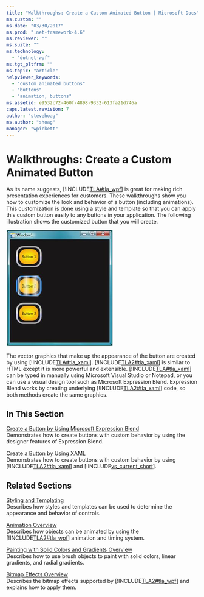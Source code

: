 ```yaml
---
title: "Walkthroughs: Create a Custom Animated Button | Microsoft Docs"
ms.custom: ""
ms.date: "03/30/2017"
ms.prod: ".net-framework-4.6"
ms.reviewer: ""
ms.suite: ""
ms.technology: 
  - "dotnet-wpf"
ms.tgt_pltfrm: ""
ms.topic: "article"
helpviewer_keywords: 
  - "custom animated buttons"
  - "buttons"
  - "animation, buttons"
ms.assetid: e9532c72-460f-4898-9332-613fa21d746a
caps.latest.revision: 7
author: "stevehoag"
ms.author: "shoag"
manager: "wpickett"
---
```

# Walkthroughs: Create a Custom Animated Button
As its name suggests, [!INCLUDE[TLA#tla_wpf](../../../../includes/tlasharptla-wpf-md.md)] is great for making rich presentation experiences for customers. These walkthroughs show you how to customize the look and behavior of a button (including animations). This customization is done using a style and template so that you can apply this custom button easily to any buttons in your application. The following illustration shows the customized button that you will create.  
  
 ![The customized button that you will create](../../../../docs/framework/wpf/controls/media/custom-button-blend-intro.jpg "custom_button_blend_Intro")  
  
 The vector graphics that make up the appearance of the button are created by using [!INCLUDE[TLA#tla_xaml](../../../../includes/tlasharptla-xaml-md.md)]. [!INCLUDE[TLA2#tla_xaml](../../../../includes/tla2sharptla-xaml-md.md)] is similar to HTML except it is more powerful and extensible. [!INCLUDE[TLA#tla_xaml](../../../../includes/tlasharptla-xaml-md.md)] can be typed in manually using Microsoft Visual Studio or Notepad, or you can use a visual design tool such as Microsoft Expression Blend. Expression Blend works by creating underlying [!INCLUDE[TLA2#tla_xaml](../../../../includes/tla2sharptla-xaml-md.md)] code, so both methods create the same graphics.  
  
## In This Section  
 [Create a Button by Using Microsoft Expression Blend](../../../../docs/framework/wpf/controls/walkthrough-create-a-button-by-using-microsoft-expression-blend.md)  
 Demonstrates how to create buttons with custom behavior by using the designer features of Expression Blend.  
  
 [Create a Button by Using XAML](../../../../docs/framework/wpf/controls/walkthrough-create-a-button-by-using-xaml.md)  
 Demonstrates how to create buttons with custom behavior by using [!INCLUDE[TLA2#tla_xaml](../../../../includes/tla2sharptla-xaml-md.md)] and [!INCLUDE[vs_current_short](../../../../includes/vs-current-short-md.md)].  
  
## Related Sections  
 [Styling and Templating](../../../../docs/framework/wpf/controls/styling-and-templating.md)  
 Describes how styles and templates can be used to determine the appearance and behavior of controls.  
  
 [Animation Overview](../../../../docs/framework/wpf/graphics-multimedia/animation-overview.md)  
 Describes how objects can be animated by using the [!INCLUDE[TLA2#tla_wpf](../../../../includes/tla2sharptla-wpf-md.md)] animation and timing system.  
  
 [Painting with Solid Colors and Gradients Overview](../../../../docs/framework/wpf/graphics-multimedia/painting-with-solid-colors-and-gradients-overview.md)  
 Describes how to use brush objects to paint with solid colors, linear gradients, and radial gradients.  
  
 [Bitmap Effects Overview](../../../../docs/framework/wpf/graphics-multimedia/bitmap-effects-overview.md)  
 Describes the bitmap effects supported by [!INCLUDE[TLA2#tla_wpf](../../../../includes/tla2sharptla-wpf-md.md)] and explains how to apply them.